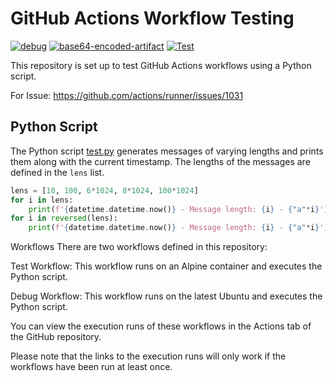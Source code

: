# GitHub Actions Workflow Testing
[![debug](https://github.com/devops-testbed/actions-test/actions/workflows/latest.yml/badge.svg)](https://github.com/devops-testbed/actions-test/actions/workflows/latest.yml)
[![base64-encoded-artifact](https://github.com/devops-testbed/actions-test/actions/workflows/base64.yml/badge.svg)](https://github.com/devops-testbed/actions-test/actions/workflows/base64.yml)
[![Test](https://github.com/devops-testbed/actions-test/actions/workflows/test.yml/badge.svg)](https://github.com/devops-testbed/actions-test/actions/workflows/test.yml)



This repository is set up to test GitHub Actions workflows using a Python script.

For Issue: https://github.com/actions/runner/issues/1031

## Python Script

The Python script [test.py](test.py) generates messages of varying lengths and prints them along with the current timestamp. The lengths of the messages are defined in the `lens` list.

```python
lens = [10, 100, 6*1024, 8*1024, 100*1024]
for i in lens:
    print(f'{datetime.datetime.now()} - Message length: {i} - {"a"*i}')
for i in reversed(lens):
    print(f'{datetime.datetime.now()} - Message length: {i} - {"a"*i}')

```
Workflows
There are two workflows defined in this repository:

Test Workflow: This workflow runs on an Alpine container and executes the Python script.

Debug Workflow: This workflow runs on the latest Ubuntu and executes the Python script.

You can view the execution runs of these workflows in the Actions tab of the GitHub repository.

Please note that the links to the execution runs will only work if the workflows have been run at least once.
